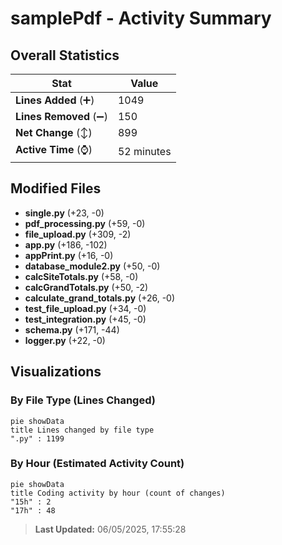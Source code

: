 # samplePdf - Activity Summary 

## Overall Statistics

| Stat                   | Value                                                             |
| ---------------------- | ----------------------------------------------------------------- |
| **Lines Added** (➕)   | 1049                                          |
| **Lines Removed** (➖) | 150                                        |
| **Net Change** (↕)    | 899                |
| **Active Time** (⌚)   | 52 minutes |


## Modified Files
- **single.py** (+23, -0)
- **pdf_processing.py** (+59, -0)
- **file_upload.py** (+309, -2)
- **app.py** (+186, -102)
- **appPrint.py** (+16, -0)
- **database_module2.py** (+50, -0)
- **calcSiteTotals.py** (+58, -0)
- **calcGrandTotals.py** (+50, -2)
- **calculate_grand_totals.py** (+26, -0)
- **test_file_upload.py** (+34, -0)
- **test_integration.py** (+45, -0)
- **schema.py** (+171, -44)
- **logger.py** (+22, -0)

## Visualizations

### By File Type (Lines Changed)

```mermaid
pie showData
title Lines changed by file type
".py" : 1199
```

### By Hour (Estimated Activity Count)

```mermaid
pie showData
title Coding activity by hour (count of changes)
"15h" : 2
"17h" : 48
```


> **Last Updated:** 06/05/2025, 17:55:28